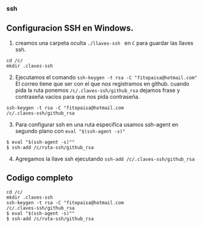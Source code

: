 ### ssh

## Configuracion SSH en Windows. 
1. creamos una carpeta oculta `./llaves-ssh ` en `C` para guardar las llaves ssh.
```
cd /c/
mkdir .claves-ssh
``` 
2. Ejecutamos el comando 
`ssh-keygen -t rsa -C "fitopaisa@hotmail.com"`
El correo tiene que ser con el que nos registramos en github.
cuando pida la ruta ponemos `/c/.claves-ssh/github_rsa`
dejamos frase y contraseña vacios para que nos pida contraseña. 
```
ssh-keygen -t rsa -C "fitopaisa@hotmail.com
/c/.claves-ssh/github_rsa

```

3. Para configurar ssh en una ruta especifica 
usamos ssh-agent en segundo plano con `eval "$(ssh-agent -s)"`
```
$ eval "$(ssh-agent -s)""
$ ssh-add /c/ruta-ssh/github_rsa
```
4. Agregamos la llave ssh ejecutando `ssh-add /c/.claves-ssh/github_rsa`

## Codigo completo
```
cd /c/
mkdir .claves-ssh
ssh-keygen -t rsa -C "fitopaisa@hotmail.com
/c/.claves-ssh/github_rsa
$ eval "$(ssh-agent -s)""
$ ssh-add /c/ruta-ssh/github_rsa

```
